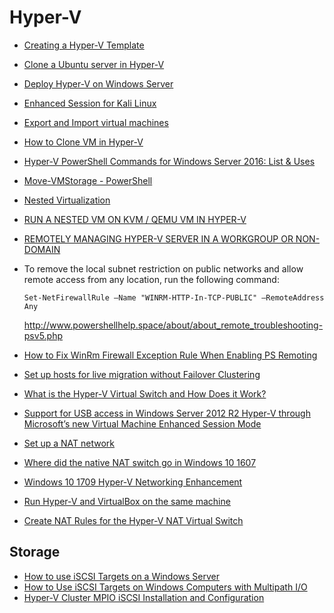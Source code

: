 # Hyper-V

- [Creating a Hyper-V Template](http://www.agileit.com/news/creating-a-hyper-v-template/)
- [Clone a Ubuntu server in Hyper-V](https://4sysops.com/archives/clone-a-ubuntu-server-in-hyper-v-2012-r2/)
- [Deploy Hyper-V on Windows Server](https://docs.microsoft.com/en-us/windows-server/virtualization/hyper-v/deploy/deploy-hyper-v-on-windows-server)
- [Enhanced Session for Kali Linux](https://gist.github.com/mimura1133/25451be04929d65993e0fb658d0b6890)
- [Export and Import virtual machines](https://docs.microsoft.com/en-us/windows-server/virtualization/hyper-v/deploy/export-and-import-virtual-machines)
- [How to Clone VM in Hyper-V](https://techjourney.net/how-to-clone-vm-virtual-machine-in-hyper-v/)
- [Hyper-V PowerShell Commands for Windows Server 2016: List & Uses](https://study.com/academy/lesson/hyper-v-powershell-commands-for-windows-server-2016-list-uses.html)
- [Move-VMStorage - PowerShell](https://docs.microsoft.com/en-us/powershell/module/hyper-v/move-vmstorage?view=win10-ps)
- [Nested Virtualization](https://docs.microsoft.com/en-us/virtualization/hyper-v-on-windows/user-guide/nested-virtualization)
- [RUN A NESTED VM ON KVM / QEMU VM IN HYPER-V](https://timothygruber.com/hyper-v-2/run-a-nested-vm-on-kvm-qemu-vm-in-hyper-v/)
- [REMOTELY MANAGING HYPER-V SERVER IN A WORKGROUP OR NON-DOMAIN](https://timothygruber.com/hyper-v-2/remotely-managing-hyper-v-server-in-a-workgroup-or-non-domain/)
- To remove the local subnet restriction on public networks and allow
remote access from any location, run the following command:

  ```Set-NetFirewallRule –Name "WINRM-HTTP-In-TCP-PUBLIC" –RemoteAddress Any```

  <http://www.powershellhelp.space/about/about_remote_troubleshooting-psv5.php>

- [How to Fix WinRm Firewall Exception Rule When Enabling PS Remoting](https://www.faqforge.com/powershell/fix-winrm-firewall-exception-rule-enabling-ps-remoting/)
- [Set up hosts for live migration without Failover Clustering](https://docs.microsoft.com/en-us/windows-server/virtualization/hyper-v/deploy/set-up-hosts-for-live-migration-without-failover-clustering)
- [What is the Hyper-V Virtual Switch and How Does it Work?](https://www.altaro.com/hyper-v/the-hyper-v-virtual-switch-explained-part-1/)
- [Support for USB access in Windows Server 2012 R2 Hyper-V through Microsoft’s new Virtual Machine Enhanced Session Mode](http://www.msserverpro.com/support-for-usb-access-in-windows-server-2012-r2-hyper-v-through-microsofts-new-virtual-machine-enhanced-session-mode/)
- [Set up a NAT network](https://docs.microsoft.com/en-us/virtualization/hyper-v-on-windows/user-guide/setup-nat-network)
- [Where did the native NAT switch go in Windows 10 1607](https://4sysops.com/archives/where-did-the-native-nat-switch-go-in-windows-10-1607/)
- [Windows 10 1709 Hyper-V Networking Enhancement](https://blogs.technet.microsoft.com/nextnextfinish/2018/02/02/windows-10-1709-hyper-v-networking-enhancement/)
- [Run Hyper-V and VirtualBox on the same machine](https://derekgusoff.wordpress.com/2012/09/05/run-hyper-v-and-virtualbox-on-the-same-machine/)
- [Create NAT Rules for the Hyper-V NAT Virtual Switch](https://petri.com/create-nat-rules-hyper-v-nat-virtual-switch)

## Storage

- [How to use iSCSI Targets on a Windows Server](https://kb.synology.com/en-global/DSM/tutorial/How_to_use_iSCSI_Targets_on_a_Windows_Server)
- [How to Use iSCSI Targets on Windows Computers with Multipath I/O](https://kb.synology.com/en-global/DSM/tutorial/How_to_Use_iSCSI_Targets_on_Windows_Computers_with_Multipath_I_O)
- [Hyper-V Cluster MPIO iSCSI Installation and Configuration](https://www.virtualizationhowto.com/2018/08/hyper-v-cluster-mpio-iscsi-installation-and-configuration/)
